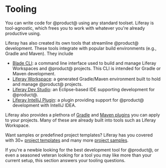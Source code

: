 # Tooling [](id=tooling)

You can write code for @product@ using any standard toolset. Liferay is
tool-agnostic, which frees you to work with whatever you're already productive
using.

Liferay has also created its own tools that streamline @product@ development.
These tools integrate with popular build environments (e.g., Gradle and Maven).
They include

- [Blade CLI](/developer/reference/-/knowledge_base/7-2/blade-cli): a command
  line interface used to build and manage Liferay Workspaces and @product@
  projects. This CLI is intended for Gradle or Maven development.
- [Liferay Workspace](/developer/reference/-/knowledge_base/7-2/liferay-workspace):
  a generated Gradle/Maven environment built to hold and manage @product@
  projects.
- [Liferay Dev Studio](/developer/reference/-/knowledge_base/7-2/liferay-dev-studio):
  an Eclipse-based IDE supporting development for @product@.
- [Liferay IntelliJ Plugin](/developer/reference/-/knowledge_base/7-2/intellij-idea):
  a plugin providing support for @product@ development with IntelliJ IDEA.

Liferay also provides a plethora of
[Gradle](/developer/reference/-/knowledge_base/7-2/gradle) and
[Maven plugins](/developer/reference/-/knowledge_base/7-2/maven) you can apply
to your projects. Many of these are already built into tools such as Liferay
Workspace.

Want samples or predefined project templates? Liferay has you covered with 30+
[project templates](/developer/reference/-/knowledge_base/7-2/project-templates)
and many more
[project samples](/developer/reference/-/knowledge_base/7-2/sample-projects).

If you're a newbie looking for the best development tool for @product@, or even
a seasoned veteran looking for a tool you may like more than your current setup,
this section answers your tooling questions. 
